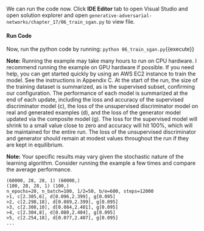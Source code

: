 We can run the code now. Click **IDE Editor** tab to open Visual Studio and open solution explorer and open `generative-adversarial-networks/chapter_17/06_train_sgan.py` to view file.

#### Run Code

Now, run the python code by running: `python 06_train_sgan.py`{{execute}}

**Note:** Running the example may take many hours to run on CPU hardware. I recommend
running the example on GPU hardware if possible. If you need help, you can get started
quickly by using an AWS EC2 instance to train the model. See the instructions in Appendix C.
At the start of the run, the size of the training dataset is summarized, as is the supervised
subset, confirming our configuration. The performance of each model is summarized at the end
of each update, including the loss and accuracy of the supervised discriminator model (c), the
loss of the unsupervised discriminator model on real and generated examples (d), and the loss
of the generator model updated via the composite model (g). The loss for the supervised model
will shrink to a small value close to zero and accuracy will hit 100%, which will be maintained
for the entire run. The loss of the unsupervised discriminator and generator should remain at
modest values throughout the run if they are kept in equilibrium.

**Note:** Your specific results may vary given the stochastic nature of the learning algorithm.
Consider running the example a few times and compare the average performance.

```
(60000, 28, 28, 1) (60000,)
(100, 28, 28, 1) (100,)
n_epochs=20, n_batch=100, 1/2=50, b/e=600, steps=12000
>1, c[2.305,6], d[0.096,2.399], g[0.095]
>2, c[2.298,18], d[0.089,2.399], g[0.095]
>3, c[2.308,10], d[0.084,2.401], g[0.095]
>4, c[2.304,8], d[0.080,2.404], g[0.095]
>5, c[2.254,18], d[0.077,2.407], g[0.095]
...
```
